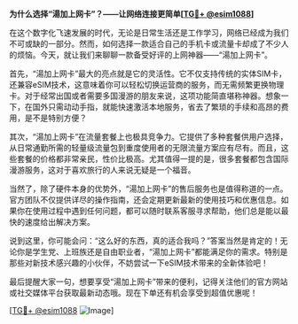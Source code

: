**为什么选择“湯加上网卡”？——让网络连接更简单[[TG💪+ @esim1088](https://t.me/s/esim1088)]**

在这个数字化飞速发展的时代，无论是日常生活还是工作学习，网络已经成为我们不可或缺的一部分。然而，如何选择一款适合自己的手机卡或流量卡却成了不少人的烦恼。今天，就让我们来聊聊一款备受好评的上网神器——“湯加上网卡”。

首先，“湯加上网卡”最大的亮点就是它的灵活性。它不仅支持传统的实体SIM卡，还兼容eSIM技术，这意味着你可以轻松切换运营商的服务，而无需频繁更换物理卡。对于经常出国或者需要多国漫游的朋友来说，这项功能简直堪称神器。想象一下，在国外只需动动手指，就能快速激活本地服务，省去了繁琐的手续和高昂的费用，是不是特别方便？

其次，“湯加上网卡”在流量套餐上也极具竞争力。它提供了多种套餐供用户选择，从日常通勤所需的轻量级流量包到重度使用者的无限流量方案应有尽有。而且，这些套餐的价格都非常亲民，性价比极高。尤其值得一提的是，很多套餐都包含国际漫游服务，这对于喜欢旅行的人来说无疑是一个福音。

当然了，除了硬件本身的优势外，“湯加上网卡”的售后服务也是值得称道的一点。官方团队不仅提供详尽的操作指南，还会定期更新最新的使用技巧和优惠信息。如果你在使用过程中遇到任何问题，都可以随时联系客服寻求帮助，他们总是能以最快的速度给出解决方案。

说到这里，你可能会问：“这么好的东西，真的适合我吗？”答案当然是肯定的！无论你是学生党、上班族还是自由职业者，“湯加上网卡”都能满足你的需求。特别是那些对新技术感兴趣的小伙伴，不妨尝试一下eSIM技术带来的全新体验吧！

最后提醒大家一句，想要享受“湯加上网卡”带来的便利，记得关注他们的官方网站或社交媒体平台获取最新动态哦。现在下单还有机会享受到超值优惠呢！

[[TG💪+ @esim1088](https://t.me/s/esim1088) ![Image](https://i.postimg.cc/4NQfJmqS/Snipaste-2025-05-13-00-14-12.png)]